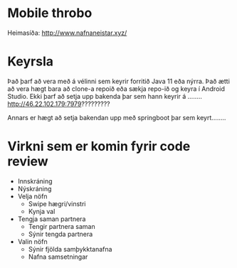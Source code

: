 # Mobile throbo

Heimasíða:
http://www.nafnaneistar.xyz/

# Keyrsla
Það þarf að vera með á vélinni sem keyrir forritið Java 11 eða nýrra.
Það ætti að vera hægt bara að clone-a repoið eða sækja repo-ið og keyra í Android Studio.
Ekki þarf að setja upp bakenda þar sem hann keyrir á ........ http://46.22.102.179:7979?????????

Annars er hægt að setja bakendan upp með springboot þar sem keyrt........


# Virkni sem er komin fyrir code review
  - Innskráning
  - Nýskráning
  - Velja nöfn
    - Swipe hægri/vinstri
    - Kynja val
  - Tengja saman partnera
    - Tengir partnera saman
    - Sýnir tengda partnera
  - Valin nöfn
    - Sýnir fjölda samþykktanafna
    - Nafna samsetningar


